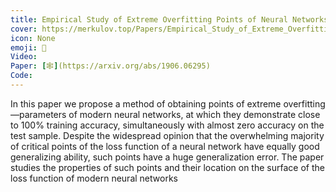 ```yaml
---
title: Empirical Study of Extreme Overfitting Points of Neural Networks
cover: https://merkulov.top/Papers/Empirical_Study_of_Extreme_Overfitting_Points_of_Neural_Networks/ResNet_CIFAR10.svg
icon: None
emoji: 🧠
Video: 
Paper: [🕸](https://arxiv.org/abs/1906.06295)
Code: 
---
```


In this paper we propose a method of obtaining points of extreme overfitting—parameters of modern
neural networks, at which they demonstrate close to 100% training accuracy, simultaneously with almost zero
accuracy on the test sample. Despite the widespread opinion that the overwhelming majority of critical points of the loss function of a neural network have equally good generalizing ability, such points have a huge generalization error. The paper studies the properties of such points and their location on the surface of the loss function of modern neural networks
